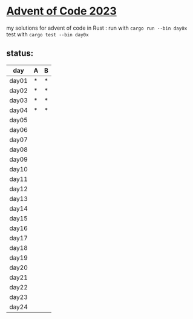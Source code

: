 # [Advent of Code 2023](https://adventofcode.com/2023) 

my solutions for advent of code in Rust :
run with `cargo run --bin day0x`
test with `cargo test --bin day0x`


## status:

day | A | B | 
---|---|---|
day01 | * | * |
day02 | * | * |
day03 | * | * |
day04 | * | * |
day05 |   |   |
day06 |   |   |
day07 |   |   |
day08 |   |   |
day09 |   |   |
day10 |   |   |
day11 |   |   |
day12 |   |   |
day13 |   |   |
day14 |   |   |
day15 |   |   |
day16 |   |   |
day17 |   |   |
day18 |   |   |
day19 |   |   |
day20 |   |   |
day21 |   |   |
day22 |   |   |
day23 |   |   |
day24 |   |   |




